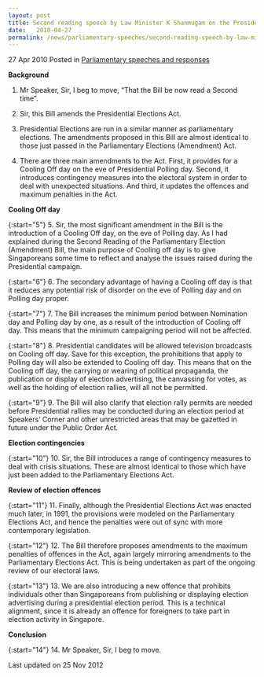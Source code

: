```yaml
---
layout: post
title: Second reading speech by Law Minister K Shanmugam on the Presidential Elections (Amendment) Bill
date:   2010-04-27
permalink: /news/parliamentary-speeches/second-reading-speech-by-law-minister-k-shanmugam-on-the-presidential-elections-amendment-bill
---
```



27 Apr 2010 Posted in [Parliamentary speeches and responses](/news/parliamentary-speeches) 

**Background**


1. Mr Speaker, Sir, I beg to move, “That the Bill be now read a Second time”.

2. Sir, this Bill amends the Presidential Elections Act. 

3.  Presidential Elections are run in a similar manner as parliamentary elections. The amendments proposed in this Bill are almost identical to those just passed in the Parliamentary Elections (Amendment) Act. 

4. There are three main amendments to the Act. First, it provides for a Cooling Off day on the eve of Presidential Polling day. Second, it introduces contingency measures into the electoral system in order to deal with unexpected situations. And third, it updates the offences and maximum penalties in the Act.

**Cooling Off day**

{:start="5"}
5. Sir, the most significant amendment in the Bill is the introduction of a Cooling Off day, on the eve of Polling day. As I had explained during the Second Reading of the Parliamentary Election (Amendment) Bill, the main purpose of Cooling off day is to give Singaporeans some time to reflect and analyse the issues raised during the Presidential campaign.  

{:start="6"}
6. The secondary advantage of having a Cooling off day is that it reduces any potential risk of disorder on the eve of Polling day and on Polling day proper.

{:start="7"}
7. The Bill increases the minimum period between Nomination day and Polling day by one, as a result of the introduction of Cooling off day. This means that the minimum campaigning period will not be affected.

{:start="8"}
8. Presidential candidates will be allowed television broadcasts on Cooling off day. Save for this exception, the prohibitions that apply to Polling day will also be extended to Cooling off day. This means that on the Cooling off day, the carrying or wearing of political propaganda, the publication or display of election advertising, the canvassing for votes, as well as the holding of election rallies, will all not be permitted. 

{:start="9"}
9. The Bill will also clarify that election rally permits are needed before Presidential rallies may be conducted during an election period at Speakers’ Corner and other unrestricted areas that may be gazetted in future under the Public Order Act. 

**Election contingencies**

{:start="10"}
10. Sir, the Bill introduces a range of contingency measures to deal with crisis situations. These are almost identical to those which have just been added to the Parliamentary Elections Act.


**Review of election offences**

{:start="11"}
11. Finally, although the Presidential Elections Act was enacted much later, in 1991, the provisions were modeled on the Parliamentary Elections Act, and hence the penalties were out of sync with more contemporary legislation. 

{:start="12"}
12. The Bill therefore proposes amendments to the maximum penalties of offences in the Act, again largely mirroring amendments to the Parliamentary Elections Act. This is being undertaken as part of the ongoing review of our electoral laws.

{:start="13"}
13. We are also introducing a new offence that prohibits individuals other than Singaporeans from publishing or displaying election advertising during a presidential election period. This is a technical alignment, since it is already an offence for foreigners to take part in election activity in Singapore. 

**Conclusion**

{:start="14"}
14. Mr Speaker, Sir, I beg to move.

<p class="right-side-updated">Last updated on 25 Nov 2012</p> 
